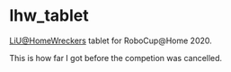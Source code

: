 # lhw_tablet
 [LiU@HomeWreckers](https://athome.fiarobotics.se/) tablet for RoboCup@Home 2020.

 This is how far I got before the competion was cancelled.
 

